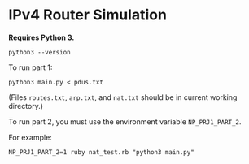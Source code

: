 # IPv4 Router Simulation

**Requires Python 3.**

    python3 --version

To run part 1:

    python3 main.py < pdus.txt

(Files `routes.txt`, `arp.txt`, and `nat.txt` should be in current working
directory.)

To run part 2, you must use the environment variable `NP_PRJ1_PART_2`.

For example:

    NP_PRJ1_PART_2=1 ruby nat_test.rb "python3 main.py"
